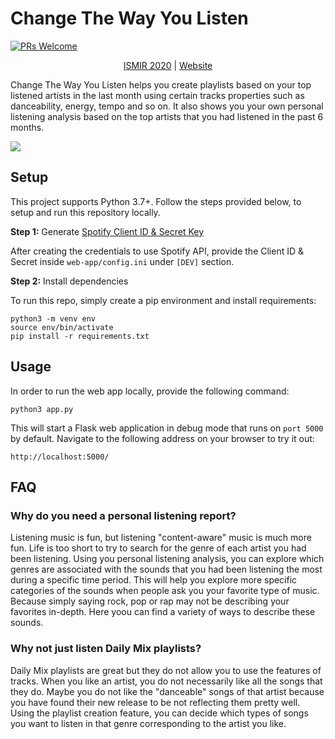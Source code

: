 # Change The Way You Listen 

 
[![PRs Welcome](https://img.shields.io/badge/PRs-welcome-brightgreen.svg?style=flat-square)](http://makeapullrequest.com)

<div align="center">
 <a href="https://www.ismir2020.net/hamr/">ISMIR 2020</a> | <a href="http://www.changethewayyoulisten.com/">Website</a> 
</div>

 
Change The Way You Listen helps you create playlists based on your top listened artists in the last month using certain tracks properties such as danceability, energy, tempo and so on. It also shows you your own personal listening analysis based on the top artists that you had listened in the past 6 months. 

<div class='tableauPlaceholder' id='viz1605884782844' style='position: relative'><noscript><a href='http:&#47;&#47;www.changethewayyoulisten.com&#47;'><img alt=' ' src='https:&#47;&#47;public.tableau.com&#47;static&#47;images&#47;Mu&#47;MusicGenres_16027827073270&#47;Dashboard1&#47;1_rss.png' style='border: none' /></a></noscript><object class='tableauViz'  style='display:none;'><param name='host_url' value='https%3A%2F%2Fpublic.tableau.com%2F' /> <param name='embed_code_version' value='3' /> <param name='site_root' value='' /><param name='name' value='MusicGenres_16027827073270&#47;Dashboard1' /><param name='tabs' value='no' /><param name='toolbar' value='yes' /><param name='static_image' value='https:&#47;&#47;public.tableau.com&#47;static&#47;images&#47;Mu&#47;MusicGenres_16027827073270&#47;Dashboard1&#47;1.png' /> <param name='animate_transition' value='yes' /><param name='display_static_image' value='yes' /><param name='display_spinner' value='yes' /><param name='display_overlay' value='yes' /><param name='display_count' value='yes' /><param name='language' value='en' /></object></div>


## Setup 

This project supports Python 3.7+. Follow the steps provided below, to setup and run this repository locally.

**Step 1:** Generate [Spotify Client ID & Secret Key](https://developer.spotify.com/dashboard/login)

After creating the credentials to use Spotify API, provide the Client ID & Secret inside `web-app/config.ini` under `[DEV]` section.

**Step 2:** Install dependencies

To run this repo, simply create a pip environment and install requirements:
```
python3 -m venv env
source env/bin/activate
pip install -r requirements.txt
```

## Usage 
In order to run the web app locally, provide the following command:
```
python3 app.py
```

This will start a Flask web application in debug mode that runs on `port 5000` by default. Navigate to the following address on your browser to try it out:

```
http://localhost:5000/
```


## FAQ 

###  Why do you need a personal listening report?
Listening music is fun, but listening "content-aware" music is much more fun. Life is too short to try to search for the genre of each artist you had been listening. Using you personal listening analysis, you can explore which genres are associated with the sounds that you had been listening the most during a specific time period. This will help you explore more specific categories of the sounds when people ask you your favorite type of music. Because simply saying rock, pop or rap may not be describing your favorites in-depth. Here yoou can find a variety of ways to describe these sounds.

### Why not just listen Daily Mix playlists?
Daily Mix playlists are great but they do not allow you to use the features of tracks. When you like an artist, you do not necessarily like all the songs that they do. Maybe you do not like the "danceable" songs of that artist because you have found their new release to be not reflecting them pretty well. Using the playlist creation feature, you can decide which types of songs you want to listen in that genre corresponding to the artist you like.